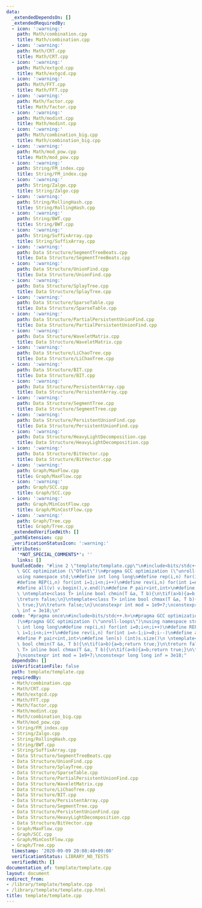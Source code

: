 ```yaml
---
data:
  _extendedDependsOn: []
  _extendedRequiredBy:
  - icon: ':warning:'
    path: Math/combination.cpp
    title: Math/combination.cpp
  - icon: ':warning:'
    path: Math/CRT.cpp
    title: Math/CRT.cpp
  - icon: ':warning:'
    path: Math/extgcd.cpp
    title: Math/extgcd.cpp
  - icon: ':warning:'
    path: Math/FFT.cpp
    title: Math/FFT.cpp
  - icon: ':warning:'
    path: Math/factor.cpp
    title: Math/factor.cpp
  - icon: ':warning:'
    path: Math/modint.cpp
    title: Math/modint.cpp
  - icon: ':warning:'
    path: Math/combination_big.cpp
    title: Math/combination_big.cpp
  - icon: ':warning:'
    path: Math/mod_pow.cpp
    title: Math/mod_pow.cpp
  - icon: ':warning:'
    path: String/FM_index.cpp
    title: String/FM_index.cpp
  - icon: ':warning:'
    path: String/Zalgo.cpp
    title: String/Zalgo.cpp
  - icon: ':warning:'
    path: String/RollingHash.cpp
    title: String/RollingHash.cpp
  - icon: ':warning:'
    path: String/BWT.cpp
    title: String/BWT.cpp
  - icon: ':warning:'
    path: String/SuffixArray.cpp
    title: String/SuffixArray.cpp
  - icon: ':warning:'
    path: Data Structure/SegmentTreeBeats.cpp
    title: Data Structure/SegmentTreeBeats.cpp
  - icon: ':warning:'
    path: Data Structure/UnionFind.cpp
    title: Data Structure/UnionFind.cpp
  - icon: ':warning:'
    path: Data Structure/SplayTree.cpp
    title: Data Structure/SplayTree.cpp
  - icon: ':warning:'
    path: Data Structure/SparseTable.cpp
    title: Data Structure/SparseTable.cpp
  - icon: ':warning:'
    path: Data Structure/PartialPersistentUnionFind.cpp
    title: Data Structure/PartialPersistentUnionFind.cpp
  - icon: ':warning:'
    path: Data Structure/WaveletMatrix.cpp
    title: Data Structure/WaveletMatrix.cpp
  - icon: ':warning:'
    path: Data Structure/LiChaoTree.cpp
    title: Data Structure/LiChaoTree.cpp
  - icon: ':warning:'
    path: Data Structure/BIT.cpp
    title: Data Structure/BIT.cpp
  - icon: ':warning:'
    path: Data Structure/PersistentArray.cpp
    title: Data Structure/PersistentArray.cpp
  - icon: ':warning:'
    path: Data Structure/SegmentTree.cpp
    title: Data Structure/SegmentTree.cpp
  - icon: ':warning:'
    path: Data Structure/PersistentUnionFind.cpp
    title: Data Structure/PersistentUnionFind.cpp
  - icon: ':warning:'
    path: Data Structure/HeavyLightDecomposition.cpp
    title: Data Structure/HeavyLightDecomposition.cpp
  - icon: ':warning:'
    path: Data Structure/BitVector.cpp
    title: Data Structure/BitVector.cpp
  - icon: ':warning:'
    path: Graph/MaxFlow.cpp
    title: Graph/MaxFlow.cpp
  - icon: ':warning:'
    path: Graph/SCC.cpp
    title: Graph/SCC.cpp
  - icon: ':warning:'
    path: Graph/MinCostFlow.cpp
    title: Graph/MinCostFlow.cpp
  - icon: ':warning:'
    path: Graph/Tree.cpp
    title: Graph/Tree.cpp
  _extendedVerifiedWith: []
  _pathExtension: cpp
  _verificationStatusIcon: ':warning:'
  attributes:
    '*NOT_SPECIAL_COMMENTS*': ''
    links: []
  bundledCode: "#line 2 \"template/template.cpp\"\n#include<bits/stdc++.h>\n#pragma\
    \ GCC optimization (\"Ofast\")\n#pragma GCC optimization (\"unroll-loops\")\n\
    using namespace std;\n#define int long long\n#define rep(i,n) for(int i=0;i<n;i++)\n\
    #define REP(i,n) for(int i=1;i<n;i++)\n#define rev(i,n) for(int i=n-1;i>=0;i--)\n\
    #define all(v) v.begin(),v.end()\n#define P pair<int,int>\n#define len(s) (int)s.size()\n\
    \ \ntemplate<class T> inline bool chmin(T &a, T b){\n\tif(a>b){a=b;return true;}\n\
    \treturn false;\n}\ntemplate<class T> inline bool chmax(T &a, T b){\n\tif(a<b){a=b;return\
    \ true;}\n\treturn false;\n}\nconstexpr int mod = 1e9+7;\nconstexpr long long\
    \ inf = 3e18;\n"
  code: "#pragma once\n#include<bits/stdc++.h>\n#pragma GCC optimization (\"Ofast\"\
    )\n#pragma GCC optimization (\"unroll-loops\")\nusing namespace std;\n#define\
    \ int long long\n#define rep(i,n) for(int i=0;i<n;i++)\n#define REP(i,n) for(int\
    \ i=1;i<n;i++)\n#define rev(i,n) for(int i=n-1;i>=0;i--)\n#define all(v) v.begin(),v.end()\n\
    #define P pair<int,int>\n#define len(s) (int)s.size()\n \ntemplate<class T> inline\
    \ bool chmin(T &a, T b){\n\tif(a>b){a=b;return true;}\n\treturn false;\n}\ntemplate<class\
    \ T> inline bool chmax(T &a, T b){\n\tif(a<b){a=b;return true;}\n\treturn false;\n\
    }\nconstexpr int mod = 1e9+7;\nconstexpr long long inf = 3e18;"
  dependsOn: []
  isVerificationFile: false
  path: template/template.cpp
  requiredBy:
  - Math/combination.cpp
  - Math/CRT.cpp
  - Math/extgcd.cpp
  - Math/FFT.cpp
  - Math/factor.cpp
  - Math/modint.cpp
  - Math/combination_big.cpp
  - Math/mod_pow.cpp
  - String/FM_index.cpp
  - String/Zalgo.cpp
  - String/RollingHash.cpp
  - String/BWT.cpp
  - String/SuffixArray.cpp
  - Data Structure/SegmentTreeBeats.cpp
  - Data Structure/UnionFind.cpp
  - Data Structure/SplayTree.cpp
  - Data Structure/SparseTable.cpp
  - Data Structure/PartialPersistentUnionFind.cpp
  - Data Structure/WaveletMatrix.cpp
  - Data Structure/LiChaoTree.cpp
  - Data Structure/BIT.cpp
  - Data Structure/PersistentArray.cpp
  - Data Structure/SegmentTree.cpp
  - Data Structure/PersistentUnionFind.cpp
  - Data Structure/HeavyLightDecomposition.cpp
  - Data Structure/BitVector.cpp
  - Graph/MaxFlow.cpp
  - Graph/SCC.cpp
  - Graph/MinCostFlow.cpp
  - Graph/Tree.cpp
  timestamp: '2020-09-09 20:08:48+09:00'
  verificationStatus: LIBRARY_NO_TESTS
  verifiedWith: []
documentation_of: template/template.cpp
layout: document
redirect_from:
- /library/template/template.cpp
- /library/template/template.cpp.html
title: template/template.cpp
---
```

